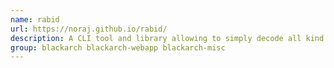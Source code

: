 ```yaml
---
name: rabid
url: https://noraj.github.io/rabid/
description: A CLI tool and library allowing to simply decode all kind of BigIP cookies URL : https://noraj.
group: blackarch blackarch-webapp blackarch-misc
---
```

